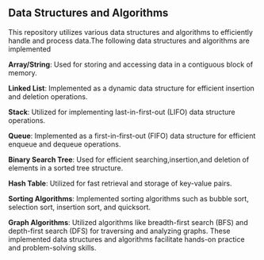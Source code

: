 ## Data Structures and Algorithms
This repository utilizes various data structures and algorithms to efficiently handle and process data.The following data structures and algorithms are implemented

**Array/String**: Used for storing and accessing data in a contiguous block of memory.

**Linked List**: Implemented as a dynamic data structure for efficient insertion and deletion operations.

**Stack**: Utilized for implementing last-in-first-out (LIFO) data structure operations.

**Queue**: Implemented as a first-in-first-out (FIFO) data structure for efficient enqueue and dequeue operations.

**Binary Search Tree**: Used for efficient searching,insertion,and deletion of elements in a sorted tree structure.

**Hash Table**: Utilized for fast retrieval and storage of key-value pairs.

**Sorting Algorithms**: Implemented sorting algorithms such as bubble sort, selection sort, insertion sort, and quicksort.

**Graph Algorithms**: Utilized algorithms like breadth-first search (BFS) and depth-first search (DFS) for traversing and analyzing graphs.
These implemented data structures and algorithms facilitate hands-on practice and problem-solving skills.
